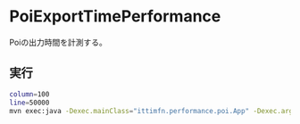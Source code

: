 # PoiExportTimePerformance
Poiの出力時間を計測する。

## 実行

``` bash
column=100
line=50000
mvn exec:java -Dexec.mainClass="ittimfn.performance.poi.App" -Dexec.args="'${column}' '${line}'"
```
